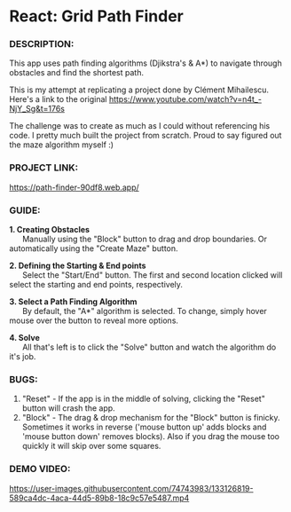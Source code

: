 # React: Grid Path Finder

### DESCRIPTION:
This app uses path finding algorithms (Djikstra's & A*) to navigate through obstacles and find the shortest path.

This is my attempt at replicating a project done by Clément Mihailescu. <br>Here's a link to the original https://www.youtube.com/watch?v=n4t_-NjY_Sg&t=176s

The challenge was to create as much as I could without referencing his code. I pretty much built the project from scratch. Proud to say figured out the maze algorithm myself :)

### PROJECT LINK:
https://path-finder-90df8.web.app/

### GUIDE:
**1. Creating Obstacles**
<BR>&nbsp;&nbsp;&nbsp;&nbsp;&nbsp;&nbsp;Manually using the "Block" button to drag and drop boundaries.
Or automatically using the  "Create Maze" button.

**2. Defining the Starting & End points**
<BR>&nbsp;&nbsp;&nbsp;&nbsp;&nbsp;&nbsp;Select the "Start/End" button. The first and second location clicked will select the starting and end points, respectively.

**3. Select a Path Finding Algorithm**
<BR>&nbsp;&nbsp;&nbsp;&nbsp;&nbsp;&nbsp;By default, the "A*" algorithm is selected. To change, simply hover mouse over the button to reveal more options.

**4. Solve**
<BR>&nbsp;&nbsp;&nbsp;&nbsp;&nbsp;&nbsp;All that's left is to click the "Solve" button and watch the algorithm do it's job.

### BUGS:
  1. "Reset" - If the app is in the middle of solving, clicking the "Reset" button will crash the app.
  2. "Block" - The drag & drop mechanism for the "Block" button is finicky. Sometimes it works in reverse ('mouse button up' adds blocks and 'mouse button down' removes blocks). Also if you drag the mouse too quickly it will skip over some squares.

### DEMO VIDEO:

https://user-images.githubusercontent.com/74743983/133126819-589ca4dc-4aca-44d5-89b8-18c9c57e5487.mp4



